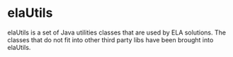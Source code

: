 elaUtils
========

elaUtils is a set of Java utilities classes that are used by ELA solutions.  The classes that do not fit into other third party libs have been brought into elaUtils.

